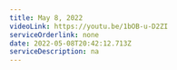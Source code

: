 ```yaml
---
title: May 8, 2022
videoLink: https://youtu.be/1bOB-u-D2ZI
serviceOrderlink: none
date: 2022-05-08T20:42:12.713Z
serviceDescription: na
---
```

